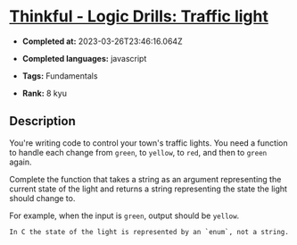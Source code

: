 # [Thinkful - Logic Drills: Traffic light](https://www.codewars.com/kata/58649884a1659ed6cb000072)

- **Completed at:** 2023-03-26T23:46:16.064Z

- **Completed languages:** javascript

- **Tags:** Fundamentals

- **Rank:** 8 kyu

## Description

You're writing code to control your town's traffic lights. You need a function to handle each change from `green`, to `yellow`, to `red`, and then to `green` again. 

Complete the function that takes a string as an argument representing the current state of the light and returns a string representing the state the light should change to.

For example, when the input is `green`, output should be `yellow`.

```if:c
In C the state of the light is represented by an `enum`, not a string.
```